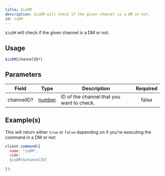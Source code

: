 ```yaml
---
title: $isDM
description: $isDM will check if the given channel is a DM or not.
id: isDM
---
```


`$isDM` will check if the given channel is a DM or not.

## Usage

```php
$isDM[channelID?]
```

## Parameters

| Field      | Type                                                                                              | Description                               | Required |
| ---------- | ------------------------------------------------------------------------------------------------- | ----------------------------------------- | :------: |
| channelID? | [number](https://developer.mozilla.org/en-US/docs/Web/JavaScript/Reference/Global_Objects/Number) | ID of the channel that you want to check. |  false   |

## Example(s)

This will return either `true` or `false` depending on if you're executing the command in a DM or not:

```javascript
client.command({
  name: "isDM",
  code: `
  $isDM[$channelID]
  `
});
```
